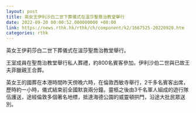 ```yaml
---
layout: post
title: 英女王伊利沙白二世下葬儀式在溫莎聖喬治教堂舉行
date: 2022-09-20 00:00:52.000000000 +08:00
link: https://news.rthk.hk/rthk/ch/component/k2/1667525-20220920.htm
categories: rthk
---
```


英女王伊莉莎白二世下葬儀式在溫莎聖喬治教堂舉行。

王室成員在聖喬治教堂舉行私人葬禮，約800名賓客參加。伊利沙伯二世與已故王夫菲臘親王合葬。

英女王的國葬在本港時間昨天傍晚六時，在倫敦西敏寺舉行，2千多名賓客出席，歷時約一小時，儀式結束前全國默哀兩分鐘。靈柩之後由3千名軍人組成的遊行隊伍護送，途經倫敦多個著名地標，抵達海德公園的威靈頓拱門，沿途大批民眾送別。
